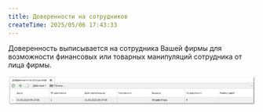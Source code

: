 ```yaml
---
title: Доверенности на сотрудников
createTime: 2025/05/06 17:43:33
---
```

Доверенность выписывается на сотрудника Вашей фирмы для возможности финансовых или товарных манипуляций сотрудника от лица фирмы.

![](../../../assets/specification/image379.png)